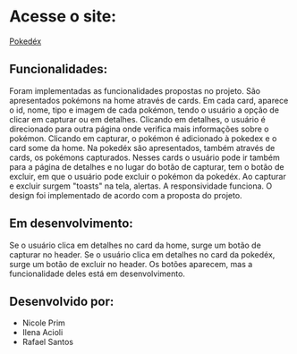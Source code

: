 # Acesse o site:

<a href=https://pokedex-alves-2.surge.sh/>Pokedéx</a>

## Funcionalidades:

Foram implementadas as funcionalidades propostas no projeto. São apresentados pokémons na home através de cards. Em cada card, aparece o id, nome, tipo e imagem de cada pokémon, tendo o usuário a opção de clicar em capturar ou em detalhes. Clicando em detalhes, o usuário é direcionado para outra página onde verifica mais informações sobre o pokémon. Clicando em capturar, o pokémon é adicionado à pokedex e o card some da home. Na pokedéx são apresentados, também através de cards, os pokémons capturados. Nesses cards o usuário pode ir também para a página de detalhes e no lugar do botão de capturar, tem o botão de excluir, em que o usuário pode excluir o pokémon da pokedéx. Ao capturar e excluir surgem "toasts" na tela, alertas. A responsividade funciona. O design foi implementado de acordo com a proposta do projeto.

## Em desenvolvimento:

Se o usuário clica em detalhes no card da home, surge um botão de capturar no header. Se o usuário clica em detalhes no card da pokedéx, surge um botão de excluir no header. Os botões aparecem, mas a funcionalidade deles está em desenvolvimento.

## Desenvolvido por:

- Nicole Prim
- Ilena Acioli
- Rafael Santos
